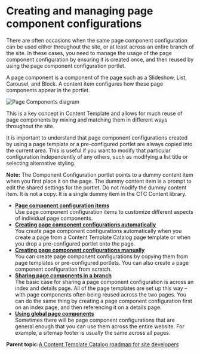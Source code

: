 # Creating and managing page component configurations

There are often occasions when the same page component configuration can be used either throughout the site, or at least across an entire branch of the site. In these cases, you need to manage the usage of the page component configuration by ensuring it is created once, and then reused by using the page component configuration portlet.

A page component is a component of the page such as a Slideshow, List, Carousel, and Block. A content item configures how these page components appear in the portlet.

![Page Components diagram](../images/pagecomponents.jpg)

This is a key concept in Content Template and allows for much reuse of page components by mixing and matching them in different ways throughout the site.

It is important to understand that page component configurations created by using a page template or a pre-configured portlet are always copied into the current area. This is useful if you want to modify that particular configuration independently of any others, such as modifying a list title or selecting alternative styling.

**Note:** The Component Configuration portlet points to a dummy content item when you first place it on the page. The dummy content item is a prompt to edit the shared settings for the portlet. Do not modify the dummy content item. It is not a copy. It is a single dummy item in the CTC Content library.

-   **[Page component configuration items](../ctc/ctc_arch_prestemp_compconfig.md)**  
Use page component configuration items to customize different aspects of individual page components.
-   **[Creating page component configurations automatically](../ctc/ctc_design_comp_config_auto.md)**  
You create page component configurations automatically when you create a page from a Content Template Catalog page template or when you drop a pre-configured portlet onto the page.
-   **[Creating page component configurations manually](../ctc/ctc_design_comp_config_manual.md)**  
You can create page component configurations by copying them from page templates or pre-configured portlets. You can also create a page component configuration from scratch.
-   **[Sharing page components in a branch](../ctc/ctc_design_comp_config_branch.md)**  
The basic case for sharing a page component configuration is across an index and details page. All of the page templates are set up this way – with page components often being reused across the two pages. You can do the same thing by creating a page component configuration first on an index page, and then referencing it on a details page.
-   **[Using global page components](../ctc/ctc_design_comp_config_global.md)**  
Sometimes there will be page component configurations that are general enough that you can use them across the entire website. For example, a sitemap footer is usually the same across all pages.

**Parent topic:**[A Content Template Catalog roadmap for site developers](../ctc/ctc_gs_site_devs.md)

